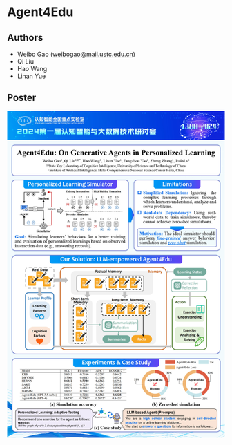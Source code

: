 # Agent4Edu

Authors
---
- Weibo Gao (weibogao@mail.ustc.edu.cn)
- Qi Liu
- Hao Wang
- Linan Yue

Poster
---
![Poster](./[WeiboGao]-CIBD2024-Agent4Edu.jpg)
